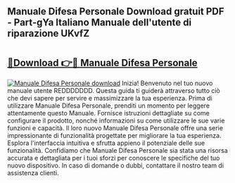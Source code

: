 ## Manuale Difesa Personale Download gratuit PDF - Part-gYa Italiano Manuale dell'utente di riparazione UKvfZ

# <h2><a href="http://dfg5in.blite.top/?on=Manuale+Difesa+Personale">🔗Download 👉🔴 Manuale Difesa Personale</a></h2>

[![Manuale Difesa Personale download](https://i.imgur.com/lujVjoI.png)](http://dfg5in.blite.top/?on=Manuale+Difesa+Personale)
Inizia! Benvenuto nel tuo nuovo manuale utente REDDDDDDD. Questa guida ti guiderà attraverso tutto ciò che devi sapere per servire e massimizzare la tua esperienza. Prima di utilizzare Manuale Difesa Personale, prenditi un momento per leggere attentamente questo Manuale. Fornisce istruzioni dettagliate su come configurare il prodotto, nonché informazioni su come utilizzare le sue varie funzioni e capacità. Il loro nuovo Manuale Difesa Personale offre una serie impressionante di funzionalità progettate per migliorare la tua esperienza. Esplora l'interfaccia intuitiva e sfrutta appieno il potenziale delle sue funzionalità. Confidiamo che Manuale Difesa Personale sia stata una risorsa accurata e dettagliata per i tuoi sforzi per conoscere le specifiche del tuo nuovo dispositivo. In caso di domande o dubbi, contattare il nostro team di assistenza clienti.

